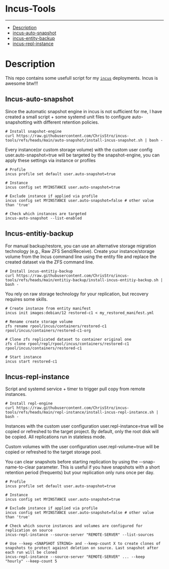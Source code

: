 # Incus-Tools
-----

* [Description](#description)
* [incus-auto-snapshot](#incus-auto-snapshot)
* [incus-entity-backup](#incus-entity-backup)
* [incus-repl-instance](#incus-repl-instance)

# Description

This repo contains some usefull script for my [`incus`](https://github.com/lxc/incus/) deployments. Incus is awesome btw!!!

## Incus-auto-snapshot

Since the automatic snapshot engine in incus is not sufficient for me, I have created a small script + some systemd unit files to configure auto-snapshotting with different retention policies.

```
# Install snapshot-engine
curl https://raw.githubusercontent.com/ChrisStro/incus-tools/refs/heads/main/auto-snapshot/install-incus-snapshot.sh | bash -
```

Every instance(or custom storage volume) with the custom user config user.auto-snapshot=true will be targeted by the snapshot-engine, you can apply these settings via instance or profiles

```
# Profile
incus profile set default user.auto-snapshot=true

# Instance
incus config set MYINSTANCE user.auto-snapshot=true

# Exclude instance if applied via profile
incus config set MYINSTANCE user.auto-snapshot=false # other value than 'true'

# Check which instances are targeted
incus-auto-snapshot --list-enabled
```

## Incus-entitiy-backup

For manual backup/restore, you can use an alternative storage migration technology (e.g., Raw ZFS Send/Receive). Create your instance/storage volume from the Incus command line using the entity file and replace the created dataset via the ZFS command line.

```
# Install incus-entitiy-backup
curl https://raw.githubusercontent.com/ChrisStro/incus-tools/refs/heads/main/entitiy-backup/install-incus-entitiy-backup.sh | bash -
```

You rely on raw storage technology for your replication, but recovery requires some skills.

```
# Create instanze from entity manifest
incus init images:debian/12 restored-c1 < my_restored_manifest.yml

# Rename create storage volume
zfs rename rpool/incus/containers/restored-c1 rpool/incus/containers/restored-c1-org

# Clone zfs replicated dataset to container original one
zfs clone rpool/repl/rpool/incus/containers/restored-c1 rpool/incus/containers/restored-c1

# Start instance
incus start restored-c1
```

## Incus-repl-instance

Script and systemd service + timer to trigger pull copy from remote instances.

```
# Install repl-engine
curl https://raw.githubusercontent.com/ChrisStro/incus-tools/refs/heads/main/repl-instance/install-incus-repl-instance.sh | bash -
```

Instances with the custom user configuration user.repl-instance=true will be copied or refreshed to the target project. By default, only the root disk will be copied. All replications run in stateless mode.

Custom volumes with the user configuration user.repl-volume=true will be copied or refreshed to the target storage pool.

You can clear snapshots before starting replication by using the --snap-name-to-clear parameter. This is useful if you have snapshots with a short retention period (frequents) but your replication only runs once per day.

```
# Profile
incus profile set default user.auto-snapshot=true

# Instance
incus config set MYINSTANCE user.auto-snapshot=true

# Exclude instance if applied via profile
incus config set MYINSTANCE user.auto-snapshot=false # other value than 'true'

# Check which source instances and volumes are configured for replication on source
incus-repl-instance --source-server "REMOTE-SERVER" --list-sources

# Use --keep <SNAPSHOT STRING> and --keep-count X to create clones of snapshots to protect against deletion on source. Last snapshot after each run will be cloned
incus-repl-instance --source-server "REMOTE-SERVER" ... --keep "hourly" --keep-count 5
```
